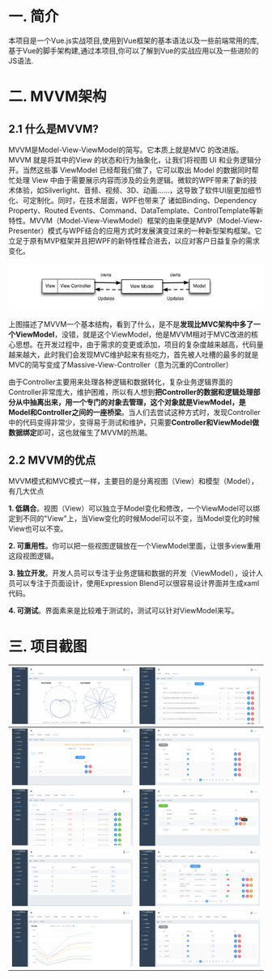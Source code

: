 # 一. 简介

本项目是一个Vue.js实战项目,使用到Vue框架的基本语法以及一些前端常用的库,基于Vue的脚手架构建,通过本项目,你可以了解到Vue的实战应用以及一些进阶的JS语法.

# 二. MVVM架构

## 2.1 什么是MVVM?

MVVM是Model-View-ViewModel的简写。它本质上就是MVC 的改进版。MVVM 就是将其中的View 的状态和行为抽象化，让我们将视图 UI 和业务逻辑分开。当然这些事 ViewModel 已经帮我们做了，它可以取出 Model 的数据同时帮忙处理 View 中由于需要展示内容而涉及的业务逻辑。微软的WPF带来了新的技术体验，如Silverlight、音频、视频、3D、动画……，这导致了软件UI层更加细节化、可定制化。同时，在技术层面，WPF也带来了 诸如Binding、Dependency Property、Routed Events、Command、DataTemplate、ControlTemplate等新特性。MVVM（Model-View-ViewModel）框架的由来便是MVP（Model-View-Presenter）模式与WPF结合的应用方式时发展演变过来的一种新型架构框架。它立足于原有MVP框架并且把WPF的新特性糅合进去，以应对客户日益复杂的需求变化。

![img](src/assets/images/mvvm.png)

上图描述了MVVM一个基本结构，看到了什么，是不是**发现比MVC架构中多了一个ViewModel**，没错，就是这个ViewModel，他是MVVM相对于MVC改进的核心思想。在开发过程中，由于需求的变更或添加，项目的复杂度越来越高，代码量越来越大，此时我们会发现MVC维护起来有些吃力，首先被人吐槽的最多的就是MVC的简写变成了Massive-View-Controller（意为沉重的Controller）

由于Controller主要用来处理各种逻辑和数据转化，复杂业务逻辑界面的Controller非常庞大，维护困难，所以有人想到**把Controller的数据和逻辑处理部分从中抽离出来，用一个专门的对象去管理，这个对象就是ViewModel，是Model和Controller之间的一座桥梁**。当人们去尝试这种方式时，发现Controller中的代码变得非常少，变得易于测试和维护，只需要**Controller和ViewModel做数据绑定**即可，这也就催生了MVVM的热潮。



## 2.2 MVVM的优点

MVVM模式和MVC模式一样，主要目的是分离视图（View）和模型（Model），有几大优点

**1. 低耦合**。视图（View）可以独立于Model变化和修改，一个ViewModel可以绑定到不同的"View"上，当View变化的时候Model可以不变，当Model变化的时候View也可以不变。

**2. 可重用性**。你可以把一些视图逻辑放在一个ViewModel里面，让很多view重用这段视图逻辑。

**3. 独立开发**。开发人员可以专注于业务逻辑和数据的开发（ViewModel），设计人员可以专注于页面设计，使用Expression Blend可以很容易设计界面并生成xaml代码。

**4. 可测试**。界面素来是比较难于测试的，测试可以针对ViewModel来写。



# 三. 项目截图

| ![](asset/image/intrudoction01.png) | ![](asset/image/intrudoction02.png) |
| ----------------------------------- | ----------------------------------- |
| ![](asset/image/intrudoction03.png) | ![](asset/image/intrudoction04.png) |
| ![](asset/image/intrudoction05.png) | ![](asset/image/intrudoction06.png) |
| ![](asset/image/intrudoction07.png) | ![](asset/image/intrudoction08.png) |
| ![](asset/image/intrudoction09.png) | ![](asset/image/intrudoction10.png) |

